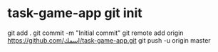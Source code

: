 # task-game-app git init
git add .
git commit -m "Initial commit"
git remote add origin https://github.com/اسمك/task-game-app.git
git push -u origin master
